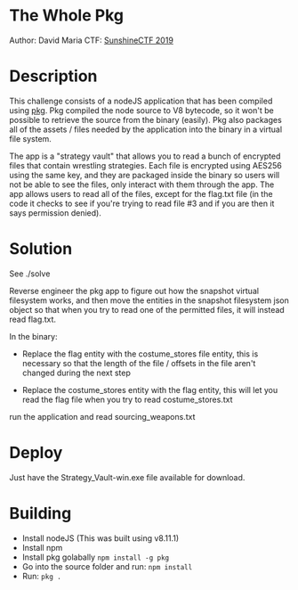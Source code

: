 #  The Whole Pkg

Author: David Maria
CTF: [SunshineCTF 2019](https://2019.sunshinectf.org)

# Description
This challenge consists of a nodeJS application that has been compiled using [pkg](https://github.com/zeit/pkg). Pkg compiled the node source to V8 bytecode, so it won't be possible to retrieve the source from the binary (easily). Pkg also packages all of the assets / files needed by the application into the binary in a virtual file system.

The app is a "strategy vault" that allows you to read a bunch of encrypted files that contain wrestling strategies. Each file is encrypted using AES256 using the same key, and they are packaged inside the binary so users will not be able to see the files, only interact with them through the app. The app allows users to read all of the files, except for the flag.txt file (in the code it checks to see if you're trying to read file #3 and if you are then it says permission denied).

# Solution
See ./solve

Reverse engineer the pkg app to figure out how the snapshot virtual filesystem works, and then move the entities in the snapshot filesystem json object so that when you try to read one of the permitted files, it will  instead read flag.txt.

In the binary:

- Replace the flag entity with the costume_stores file entity, this is necessary so that the length of the file / offsets in the file aren't changed during the next step

- Replace the  costume_stores entity with the flag entity, this will let you read the flag file when you try to read costume_stores.txt


run the application and read sourcing_weapons.txt

# Deploy
Just have the Strategy_Vault-win.exe file available for download.

# Building
- Install nodeJS (This was built using v8.11.1)
- Install npm
- Install pkg golabally
`npm install -g pkg`
- Go into the source folder and run:
`npm install`
- Run:
`pkg .`
